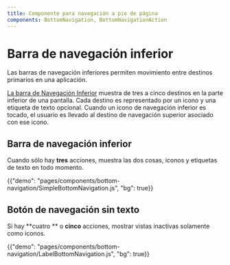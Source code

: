 ```yaml
---
title: Componente para navegación a pie de página
components: BottomNavigation, BottomNavigationAction
---
```


# Barra de navegación inferior

<p class="description">Las barras de navegación inferiores permiten movimiento entre destinos primarios en una aplicación.</p>

[La barra de Navegación Inferior](https://material.io/design/components/bottom-navigation.html) muestra de tres a cinco destinos en la parte inferior de una pantalla. Cada destino es representado por un icono y una etiqueta de texto opcional. Cuando un icono de navegación inferior es tocado, el usuario es llevado al destino de navegación superior asociado con ese icono.

## Barra de navegación inferior

Cuando sólo hay **tres** acciones, muestra las dos cosas, iconos y etiquetas de texto en todo momento.

{{"demo": "pages/components/bottom-navigation/SimpleBottomNavigation.js", "bg": true}}

## Botón de navegación sin texto

Si hay **cuatro ** o **cinco** acciones, mostrar vistas inactivas solamente como iconos.

{{"demo": "pages/components/bottom-navigation/LabelBottomNavigation.js", "bg": true}}